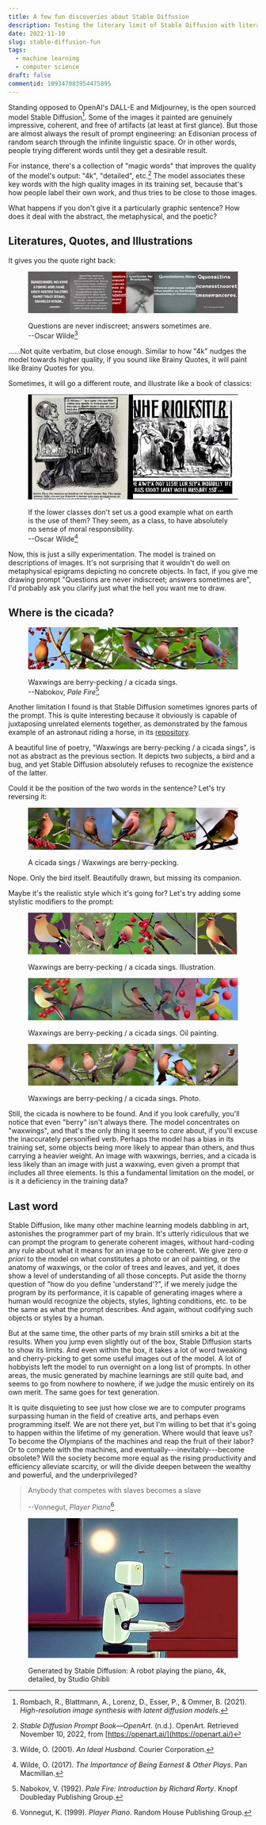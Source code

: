 ```yaml
---
title: A few fun discoveries about Stable Diffusion
description: Testing the literary limit of Stable Diffusion with literature
date: 2022-11-10
slug: stable-diffusion-fun
tags: 
  - machine learning
  - computer science
draft: false
commentid: 109347083954475895
---
```


Standing opposed to OpenAI's DALL-E and Midjourney, is the open sourced model Stable Diffusion[^rombach2021highresolution]. Some of the images it painted are genuinely impressive, coherent, and free of artifacts (at least at first glance). But those are almost always the result of prompt engineering: an Edisonian process of random search through the infinite linguistic space. Or in other words, people trying different words until they get a desirable result.

For instance, there's a collection of "magic words" that improves the quality of the model's output: "4k", "detailed", etc.[^StableDiffusionPrompt] The model associates these key words with the high quality images in its training set, because that's how people label their own work, and thus tries to be close to those images.  

What happens if you don't give it a particularly graphic sentence? How does it deal with the abstract, the metaphysical, and the poetic?

## Literatures, Quotes, and Illustrations

It gives you the quote right back:

<figure>

![Generated image from Oscar Wilde's quote](./quote-1.webp) 
<figcaption>

Questions are never indiscreet; answers sometimes are.  
--Oscar Wilde[^wildeIdealHusband2001]
</figcaption>
</figure>

......Not quite verbatim, but close enough. Similar to how "4k" nudges the model towards higher quality, if you sound like Brainy Quotes, it will paint like Brainy Quotes for you. 

Sometimes, it will go a different route, and illustrate like a book of classics:

<figure>

![Generated image from Oscar Wilde Quote](./quote-2.webp)
<figcaption>

If the lower classes don't set us a good example what on earth is the use of them? They seem, as a class, to have absolutely no sense of moral responsibility.  
--Oscar Wilde[^wildeImportanceBeingEarnest2017]
</figcaption>
</figure>

Now, this is just a silly experimentation. The model is trained on descriptions of images. It's not surprising that it wouldn't do well on metaphysical epigrams depicting no concrete objects. In fact, if you give me drawing prompt "Questions are never indiscreet; answers sometimes are", I'd probably ask you clarify just what the hell you want me to draw. 

## Where is the cicada?

<figure>

![Generated image from a quote taken from Pale Fire](./cicada.webp) 
<figcaption>

Waxwings are berry-pecking / a cicada sings.  
--Nabokov, _Pale Fire_[^nabokovPaleFireIntroduction1992]
</figcaption>
</figure>

Another limitation I found is that Stable Diffusion sometimes ignores parts of the prompt. This is quite interesting because it obviously is capable of juxtaposing unrelated elements together, as demonstrated by the famous example of an astronaut riding a horse, in its [repository](https://github.com/CompVis/stable-diffusion). 

A beautiful line of poetry, "Waxwings are berry-pecking / a cicada sings", is not as abstract as the previous section. It depicts two subjects, a bird and a bug, and yet Stable Diffusion absolutely refuses to recognize the existence of the latter.

Could it be the position of the two words in the sentence? Let's try reversing it:

<figure>

![Generated image from reversing a quote taken from Pale Fire"](./cicada-reverse.webp)
<figcaption>

A cicada sings / Waxwings are berry-pecking.
</figcaption></figure>

Nope. Only the bird itself. Beautifully drawn, but missing its companion.

Maybe it's the realistic style which it's going for? Let's try adding some stylistic modifiers to the prompt:

<figure>

![Added illustration to the prompt."](./cicada-illustration.webp)
<figcaption> 

Waxwings are berry-pecking / a cicada sings. Illustration.
</figcaption></figure>

<figure>

![Added oil painting to the prompt."](./cicada-oil.webp)
<figcaption> 

Waxwings are berry-pecking / a cicada sings. Oil painting.
</figcaption></figure>

<figure>

![Added photo to the prompt."](./cicada-photo.webp)
<figcaption> 

Waxwings are berry-pecking / a cicada sings. Photo.
</figcaption></figure>

Still, the cicada is nowhere to be found. And if you look carefully, you'll notice that even "berry" isn't always there. The model concentrates on "waxwings", and that's the only thing it seems to _care_ about, if you'll excuse the inaccurately personified verb. Perhaps the model has a bias in its training set, some objects being more likely to appear than others, and thus carrying a heavier weight. An image with waxwings, berries, and a cicada is less likely than an image with just a waxwing, even given a prompt that includes all three elements. Is this a fundamental limitation on the model, or is it a deficiency in the training data?

## Last word

Stable Diffusion, like many other machine learning models dabbling in art, astonishes the programmer part of my brain. It's utterly ridiculous that we can prompt the program to generate coherent images, without hard-coding any rule about what it means for an image to be coherent. We give zero _a priori_ to the model on what constitutes a photo or an oil painting, or the anatomy of waxwings, or the color of trees and leaves, and yet, it does show a level of understanding of all those concepts. Put aside the thorny question of "how do you define 'understand'?", if we merely judge the program by its performance, it is capable of generating images where a human would recognize the objects, styles, lighting conditions, etc. to be the same as what the prompt describes. And again, without codifying such objects or styles by a human.

But at the same time, the other parts of my brain still smirks a bit at the results. When you jump even slightly out of the box, Stable Diffusion starts to show its limits. And even within the box, it takes a lot of word tweaking and cherry-picking to get some useful images out of the model. A lot of hobbyists left the model to run overnight on a long list of prompts. In other areas, the music generated by machine learnings are still quite bad, and seems to go from nowhere to nowhere, if we judge the music entirely on its own merit. The same goes for text generation.

It is quite disquieting to see just how close we are to computer programs surpassing human in the field of creative arts, and perhaps even programming itself. We are not there yet, but I'm willing to bet that it's going to happen within the lifetime of my generation. Where would that leave us? To become the Olympians of the machines and reap the fruit of their labor? Or to compete with the machines, and eventually---inevitably---become obsolete? Will the society become more equal as the rising productivity and efficiency alleviate scarcity, or will the divide deepen between the wealthy and powerful, and the underprivileged?

> Anybody that competes with slaves becomes a slave
>
> --Vonnegut, _Player Piano_[^vonnegutPlayerPiano1999]

<figure>

![Image generated from the prompt: A robot playing the piano, 4k, detailed, by Studio Ghibli](./robot-playing-the-piano.webp)
<figcaption>

Generated by Stable Diffusion: A robot playing the piano, 4k, detailed, by Studio Ghibli
</figcaption></figure>


[^nabokovPaleFireIntroduction1992]: Nabokov, V. (1992). *Pale Fire: Introduction by Richard Rorty*. Knopf Doubleday Publishing Group.

[^rombach2021highresolution]: Rombach, R., Blattmann, A., Lorenz, D., Esser, P., & Ommer, B. (2021). *High-resolution image synthesis with latent diffusion models*.

[^StableDiffusionPrompt]: *Stable Diffusion Prompt Book—OpenArt*. (n.d.). OpenArt. Retrieved November 10, 2022, from [https://openart.ai/](https://openart.ai/)

[^vonnegutPlayerPiano1999]: Vonnegut, K. (1999). *Player Piano*. Random House Publishing Group.

[^wildeIdealHusband2001]: Wilde, O. (2001). *An Ideal Husband*. Courier Corporation.

[^wildeImportanceBeingEarnest2017]: Wilde, O. (2017). *The Importance of Being Earnest & Other Plays*. Pan Macmillan.